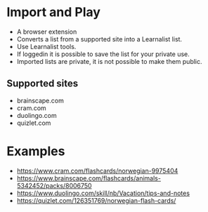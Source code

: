 # Import and Play

- A browser extension
- Converts a list from a supported site into a Learnalist list.
- Use Learnalist tools.
- If loggedin it is possible to save the list for your private use.
- Imported lists are private, it is not possible to make them public.

## Supported sites
- brainscape.com
- cram.com
- duolingo.com
- quizlet.com

# Examples
- https://www.cram.com/flashcards/norwegian-9975404
- https://www.brainscape.com/flashcards/animals-5342452/packs/8006750
- https://www.duolingo.com/skill/nb/Vacation/tips-and-notes
- https://quizlet.com/126351769/norwegian-flash-cards/
